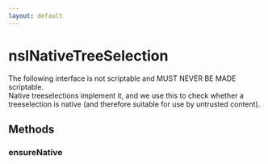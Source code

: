 ```yaml
---
layout: default
---
```


# nsINativeTreeSelection #
  
The following interface is not scriptable and MUST NEVER BE MADE scriptable.  
Native treeselections implement it, and we use this to check whether a  
treeselection is native (and therefore suitable for use by untrusted content).  
  

## Methods ##

### ensureNative ###
